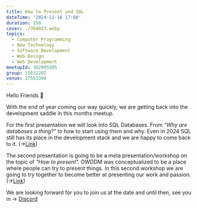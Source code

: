 ```yaml
---
title: How to Present and SQL
dateTime: '2024-11-16 17:00'
duration: 150
cover: ./394023.webp
topics:
  - Computer Programming
  - New Technology
  - Software Development
  - Web Design
  - Web Development
meetupId: 302995505
group: 15632202
venue: 27553394
---
```


Hello Friends 👋

With the end of year coming our way quickly, we are getting back into the development saddle in this months meetup.

For the first presentation we will look into SQL Databases. From *"Why are databases a thing?"* to how to start using them and why. Even in 2024 SQL still has its place in the development stack and we are happy to come back to it. (→[Link](https://discord.com/channels/1034792577293094972/1226757582723612824))

The second presentation is going to be a meta presentation/workshop on the topic of *"How to present".* OWDDM was conceptualized to be a place where people can try to present things. In this second workshop we are going to try together to become better at presenting our work and passion. (→[Link](https://discord.com/channels/1034792577293094972/1300107151473377382))

We are looking forward for you to join us at the date and until then, see you in → [Discord](https://owddm.com/discord)

